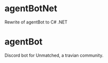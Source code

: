 # agentBotNet
Rewrite of agentBot to C# .NET

# agentBot
Discord bot for Unmatched, a travian community.
